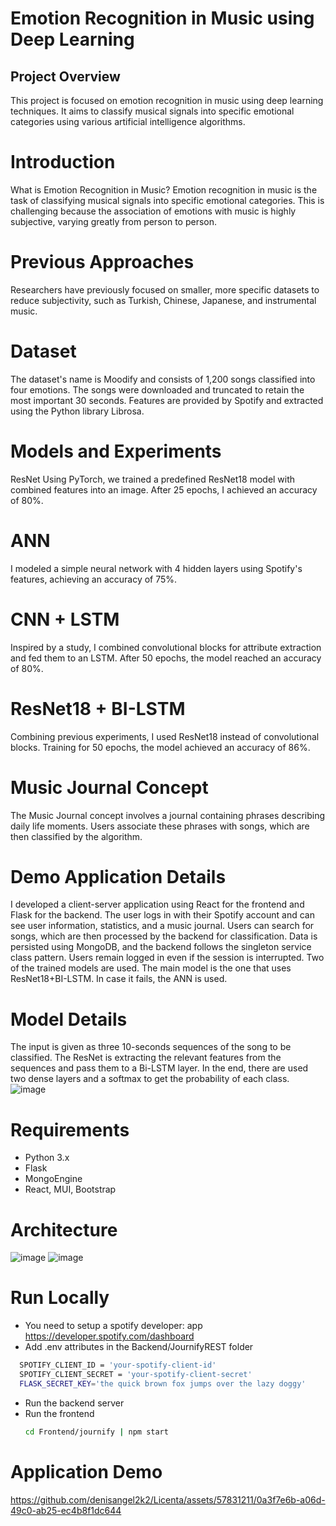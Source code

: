 # Emotion Recognition in Music using Deep Learning
## Project Overview
This project is focused on emotion recognition in music using deep learning techniques. It aims to classify musical signals into specific emotional categories using various artificial intelligence algorithms.

# Introduction
What is Emotion Recognition in Music?
Emotion recognition in music is the task of classifying musical signals into specific emotional categories. This is challenging because the association of emotions with music is highly subjective, varying greatly from person to person.

# Previous Approaches
Researchers have previously focused on smaller, more specific datasets to reduce subjectivity, such as Turkish, Chinese, Japanese, and instrumental music.

# Dataset
The dataset's name is Moodify and consists of 1,200 songs classified into four emotions. The songs were downloaded and truncated to retain the most important 30 seconds. Features are provided by Spotify and extracted using the Python library Librosa.

# Models and Experiments
ResNet
Using PyTorch, we trained a predefined ResNet18 model with combined features into an image. After 25 epochs, I achieved an accuracy of 80%.

# ANN
I modeled a simple neural network with 4 hidden layers using Spotify's features, achieving an accuracy of 75%.

# CNN + LSTM
Inspired by a study, I combined convolutional blocks for attribute extraction and fed them to an LSTM. After 50 epochs, the model reached an accuracy of 80%.

# ResNet18 + BI-LSTM
Combining previous experiments, I used ResNet18 instead of convolutional blocks. Training for 50 epochs, the model achieved an accuracy of 86%.

# Music Journal Concept
The Music Journal concept involves a journal containing phrases describing daily life moments. Users associate these phrases with songs, which are then classified by the algorithm.

# Demo Application Details
I developed a client-server application using React for the frontend and Flask for the backend. The user logs in with their Spotify account and can see user information, statistics, and a music journal. Users can search for songs, which are then processed by the backend for classification. Data is persisted using MongoDB, and the backend follows the singleton service class pattern. Users remain logged in even if the session is interrupted. Two of the trained models are used. The main model is the one that uses ResNet18+BI-LSTM. In case it fails, the ANN is used.

# Model Details

The input is given as three 10-seconds sequences of the song to be classified. The ResNet is extracting the relevant features from the sequences and pass them to a Bi-LSTM layer. In the end, there are used two dense layers and a softmax to get the probability of each class.
![image](https://github.com/denisangel2k2/Licenta/assets/57831211/78bee68d-86e1-45a1-9c9f-673689d6fadd)


# Requirements
- Python 3.x
- Flask
- MongoEngine
- React, MUI, Bootstrap

# Architecture
![image](https://github.com/denisangel2k2/Licenta/assets/57831211/0bd4b9ec-7b8e-4e8f-b952-a4903c2db059)
![image](https://github.com/denisangel2k2/Licenta/assets/57831211/1bde44ae-8f14-45f2-8f66-dda47e2629b4)


# Run Locally
- You need to setup a spotify developer: app https://developer.spotify.com/dashboard
- Add .env attributes in the Backend/JournifyREST folder
```bash
  SPOTIFY_CLIENT_ID = 'your-spotify-client-id'
  SPOTIFY_CLIENT_SECRET = 'your-spotify-client-secret'
  FLASK_SECRET_KEY='the quick brown fox jumps over the lazy doggy'
```
- Run the backend server
- Run the frontend
  ```bash
  cd Frontend/journify | npm start
  ```


# Application Demo
https://github.com/denisangel2k2/Licenta/assets/57831211/0a3f7e6b-a06d-49c0-ab25-ec4b8f1dc644



